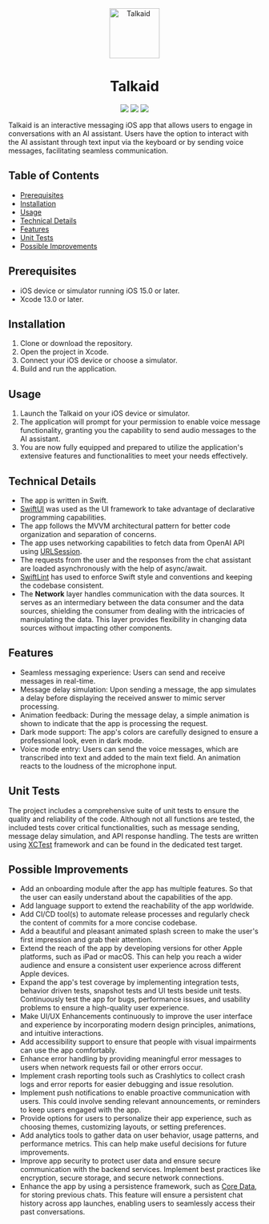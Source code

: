 <div align="center">
  <img width="100" height="100" alt="Talkaid" src="https://i.ibb.co/F8gvwDC/talkaid.png">
  </br>
  <h1><b>Talkaid</b></h1>
</div>

<div align="center">

![](https://img.shields.io/badge/Editor-Xcode-informational?style=flat&logo=xcode&logoColor=white&color=a874d1) ![](https://img.shields.io/badge/Language-Swift-informational?style=flat&logo=swift&logoColor=white&color=a874d1) ![](https://img.shields.io/badge/UI%20Framework-SwiftUI-informational?style=flat&logo=swift&logoColor=white&color=a874d1)

</div>

Talkaid is an interactive messaging iOS app that allows users to engage in conversations with an AI assistant. Users have the option to interact with the AI assistant through text input via the keyboard or by sending voice messages, facilitating seamless communication.

## Table of Contents

- [Prerequisites](#prerequisites)
- [Installation](#installation)
- [Usage](#usage)
- [Technical Details](#technical-details)
- [Features](#features)
- [Unit Tests](#unit-tests)
- [Possible Improvements](#possible-improvements)

## Prerequisites

- iOS device or simulator running iOS 15.0 or later.
- Xcode 13.0 or later.

## Installation

1. Clone or download the repository.
2. Open the project in Xcode.
5. Connect your iOS device or choose a simulator.
6. Build and run the application.

## Usage

1. Launch the Talkaid on your iOS device or simulator.
2. The application will prompt for your permission to enable voice message functionality, granting you the capability to send audio messages to the AI assistant.
3. You are now fully equipped and prepared to utilize the application's extensive features and functionalities to meet your needs effectively. 

## Technical Details

- The app is written in Swift.
- [SwiftUI](https://developer.apple.com/xcode/swiftui/) was used as the UI framework to take advantage of declarative programming capabilities.
- The app follows the MVVM architectural pattern for better code organization and separation of concerns.
- The app uses networking capabilities to fetch data from OpenAI API using [URLSession](https://developer.apple.com/documentation/foundation/urlsession).
- The requests from the user and the responses from the chat assistant are loaded asynchronously with the help of async/await.
- [SwiftLint](https://github.com/realm/SwiftLint) has used to enforce Swift style and conventions and keeping the codebase consistent.
- The **Network** layer handles communication with the data sources. It serves as an intermediary between the data consumer and the data sources, shielding the consumer from dealing with the intricacies of manipulating the data. This layer provides flexibility in changing data sources without impacting other components.

## Features

- Seamless messaging experience: Users can send and receive messages in real-time.
- Message delay simulation: Upon sending a message, the app simulates a delay before displaying the received answer to mimic server processing.
- Animation feedback: During the message delay, a simple animation is shown to indicate that the app is processing the request.
- Dark mode support: The app's colors are carefully designed to ensure a professional look, even in dark mode.
- Voice mode entry: Users can send the voice messages, which are transcribed into text and added to the main text field. An animation reacts to the loudness of the microphone input.

## Unit Tests

The project includes a comprehensive suite of unit tests to ensure the quality and reliability of the code. Although not all functions are tested, the included tests cover critical functionalities, such as message sending, message delay simulation, and API response handling. The tests are written using [XCTest](https://developer.apple.com/documentation/xctest) framework and can be found in the dedicated test target.

## Possible Improvements

- Add an onboarding module after the app has multiple features. So that the user can easily understand about the capabilities of the app.
- Add language support to extend the reachability of the app worldwide.
- Add CI/CD tool(s) to automate release processes and regularly check the content of commits for a more concise codebase.
- Add a beautiful and pleasant animated splash screen to make the user's first impression and grab their attention.
- Extend the reach of the app by developing versions for other Apple platforms, such as iPad or macOS. This can help you reach a wider audience and ensure a consistent user experience across different Apple devices.
- Expand the app's test coverage by implementing integration tests, behavior driven tests, snapshot tests and UI tests beside unit tests. Continuously test the app for bugs, performance issues, and usability problems to ensure a high-quality user experience.
- Make UI/UX Enhancements continuously to improve the user interface and experience by incorporating modern design principles, animations, and intuitive interactions.
- Add accessibility support to ensure that people with visual impairments can use the app comfortably.
- Enhance error handling by providing meaningful error messages to users when network requests fail or other errors occur.
- Implement crash reporting tools such as Crashlytics to collect crash logs and error reports for easier debugging and issue resolution.
- Implement push notifications to enable proactive communication with users. This could involve sending relevant announcements, or reminders to keep users engaged with the app.
- Provide options for users to personalize their app experience, such as choosing themes, customizing layouts, or setting preferences.
- Add analytics tools to gather data on user behavior, usage patterns, and performance metrics. This can help make useful decisions for future improvements.
- Improve app security to protect user data and ensure secure communication with the backend services. Implement best practices like encryption, secure storage, and secure network connections.
- Enhance the app by using a persistence framework, such as [Core Data](https://developer.apple.com/documentation/coredata), for storing previous chats. This feature will ensure a persistent chat history across app launches, enabling users to seamlessly access their past conversations.
